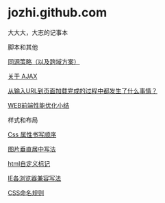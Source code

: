jozhi.github.com
================

大大大，大志的记事本

脚本和其他

[同源策略（以及跨域方案）](https://github.com/jozhi/jozhi.github.com/issues/9)

[关于 AJAX](https://github.com/jozhi/jozhi.github.com/issues/8)

[从输入URL到页面加载完成的过程中都发生了什么事情？](https://github.com/jozhi/jozhi.github.com/issues/7)

[WEB前端性能优化小结](https://github.com/jozhi/jozhi.github.com/issues/6)



样式和布局

[Css 属性书写顺序](https://github.com/jozhi/jozhi.github.com/issues/5)

[图片垂直居中写法](https://github.com/jozhi/jozhi.github.com/issues/4)

[html自定义标记](https://github.com/jozhi/jozhi.github.com/issues/3)

[IE各浏览器兼容写法](https://github.com/jozhi/jozhi.github.com/issues/2)

[CSS命名规则](https://github.com/jozhi/jozhi.github.com/issues/1)
